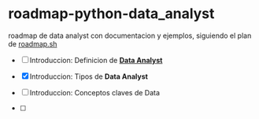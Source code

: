# roadmap-python-data_analyst

roadmap de data analyst con documentacion y ejemplos, siguiendo el plan de [roadmap.sh](https://roadmap.sh/data-analyst)

- [  ] Introduccion: Definicion de [**Data Analyst**](/Teoria/1%20-%20Introduccion/Intro.md)


- [X] Introduccion: Tipos de **Data Analyst**

- [  ] Introduccion: Conceptos claves de Data

- [  ] 